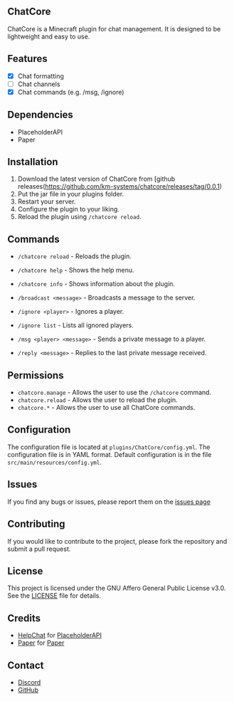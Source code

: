 ## ChatCore

ChatCore is a Minecraft plugin for chat management. It is designed to be lightweight and easy to use.

## Features

- [x] Chat formatting
- [ ] Chat channels
- [x] Chat commands (e.g. /msg, /ignore)

## Dependencies

- PlaceholderAPI
- Paper

## Installation

1. Download the latest version of ChatCore from [github releases(https://github.com/km-systems/chatcore/releases/tag/0.0.1)
2. Put the jar file in your plugins folder.
3. Restart your server.
4. Configure the plugin to your liking.
5. Reload the plugin using `/chatcore reload`.

## Commands

- `/chatcore reload` - Reloads the plugin.
- `/chatcore help` - Shows the help menu.
- `/chatcore info` - Shows information about the plugin.

- `/broadcast <message>` - Broadcasts a message to the server.

- `/ignore <player>` - Ignores a player.
- `/ignore list` - Lists all ignored players.

- `/msg <player> <message>` - Sends a private message to a player.
- `/reply <message>` - Replies to the last private message received.

## Permissions

- `chatcore.manage` - Allows the user to use the `/chatcore` command.
- `chatcore.reload` - Allows the user to reload the plugin.
- `chatcore.*` - Allows the user to use all ChatCore commands.

## Configuration

The configuration file is located at `plugins/ChatCore/config.yml`. The configuration file is in YAML format.
Default configuration is in the file `src/main/resources/config.yml`.

## Issues

If you find any bugs or issues, please report them on the [issues page](https://github.com/km-systems/chatcore/issues)

## Contributing

If you would like to contribute to the project, please fork the repository and submit a pull request.

## License

This project is licensed under the GNU Affero General Public License v3.0. See the [LICENSE](LICENSE) file for details.

## Credits

- [HelpChat](https://helpch.at) for [PlaceholderAPI](https://www.spigotmc.org/resources/placeholderapi.6245/)
- [Paper](https://papermc.io) for [Paper](https://papermc.io/downloads)

## Contact

- [Discord](https://discord.gg/hQT8W434h3)
- [GitHub](https://github.com/km-systems)
